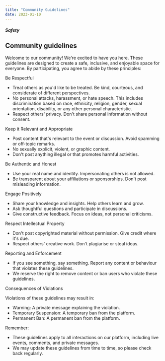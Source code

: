 ```yaml
---
title: "Community Guidelines"
date: 2023-01-10
---
```


##### Safety

## Community guidelines

Welcome to our community! We're excited to have you here. These guidelines are designed to create a safe, inclusive, and enjoyable space for everyone. By participating, you agree to abide by these principles:

Be Respectful

- Treat others as you'd like to be treated. Be kind, courteous, and considerate of different perspectives.
- No personal attacks, harassment, or hate speech. This includes discrimination based on race, ethnicity, religion, gender, sexual orientation, disability, or any other personal characteristic.
- Respect others' privacy. Don't share personal information without consent.

Keep it Relevant and Appropriate

- Post content that's relevant to the event or discussion. Avoid spamming or off-topic remarks.
- No sexually explicit, violent, or graphic content.
- Don't post anything illegal or that promotes harmful activities.

Be Authentic and Honest

- Use your real name and identity. Impersonating others is not allowed.
- Be transparent about your affiliations or sponsorships. Don't post misleading information.

Engage Positively

- Share your knowledge and insights. Help others learn and grow.
- Ask thoughtful questions and participate in discussions.
- Give constructive feedback. Focus on ideas, not personal criticisms.

Respect Intellectual Property

- Don't post copyrighted material without permission. Give credit where it's due.
- Respect others' creative work. Don't plagiarise or steal ideas.

Reporting and Enforcement

- If you see something, say something. Report any content or behaviour that violates these guidelines.
- We reserve the right to remove content or ban users who violate these guidelines.

Consequences of Violations

Violations of these guidelines may result in:

- Warning: A private message explaining the violation.
- Temporary Suspension: A temporary ban from the platform.
- Permanent Ban: A permanent ban from the platform.

Remember:

- These guidelines apply to all interactions on our platform, including live events, comments, and private messages.
- We may update these guidelines from time to time, so please check back regularly.
